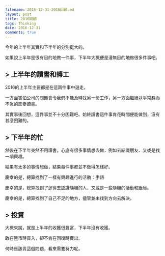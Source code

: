 ```yaml
---
filename: 2016-12-31-2016回顧.md
layout: post
title: 2016回顧
tags: Thinking
date: 2016-12-31
comments: true
---
```

今年的上半年其實和下半年的分別挺大的。

如果說上半年是很有目的地做一件事，下半年大概便是漫無目的地做很多件事吧。

## > 上半年的讀書和轉工

2016的上半年主要都是在這兩件事中遊走。

一方面害怕公司的問題會令我們不能及時找另一份工作，另一方面繼續以平常趕而不急的節奏讀書。

其實事後回想，這件事並不十分困難吧。始終讀書這件事肯花時間便能做到，沒有甚麼困難的。

## > 下半年的忙

然後在下半年突然不用讀書，心底有很多事情想去做，例如去結識朋友、又或是找一項興趣。

結果有太多的事情想做，結果每件事都並不做得怎樣好。

慶幸的是，總算找到了一樣有興趣進行的活動：手語

慶幸的是，總算找到了途徑去認識隨機的人、又或是一些隨機的活動和飯局。

慶幸的是，總算找到了自己不足的地方，儘管並未找到方向去解決。

## > 投資

大概來說，就是上半年的收獲很豐富，下半年沒有收獲。

敢在熊市時買入，卻不肯在回復時賣出。

何時應該賣這個問題，看來需要努力呢。